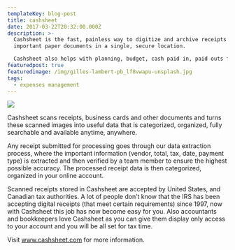 ```yaml
---
templateKey: blog-post
title: cashsheet
date: 2017-03-22T20:32:00.000Z
description: >-
  Cashsheet is the fast, painless way to digitize and archive receipts and
  important paper documents in a single, secure location.

  Cashsheet also helps with planning, budget, cash paid in, paid outs for store and many more.
featuredpost: true
featuredimage: /img/gilles-lambert-pb_lf8vwapu-unsplash.jpg
tags:
  - expenses management
---
```

![](/img/gilles-lambert-pb_lf8vwapu-unsplash.jpg)

Cashsheet scans receipts, business cards and other documents and turns these scanned images into useful data that is categorized, organized, fully searchable and available anytime, anywhere.

Any receipt submitted for processing goes through our data extraction process, where the important information (vendor, total, tax, date, payment type) is extracted and then verified by a team member to ensure the highest possible accuracy. The processed receipt data is then categorized, organized in your online account.

Scanned receipts stored in Cashsheet are accepted by United States, and Canadian tax authorities. A lot of people don’t know that the IRS has been accepting digital receipts (that meet certain requirements) since 1997, now with Cashsheet this job has now become easy for you. Also accountants and bookkeepers love Cashsheet as you can give them display only access to your account and you will be all set for tax time.

Visit www.cashsheet.com for more information.